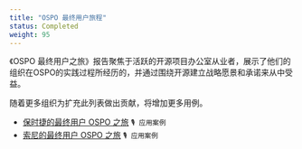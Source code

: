 ```yaml
---
title: "OSPO 最终用户旅程"
status: Completed
weight: 95
---
```


《OSPO 最终用户之旅》报告聚焦于活跃的开源项目办公室从业者，展示了他们的组织在OSPO的实践过程所经历的，并通过围绕开源建立战略愿景和承诺来从中受益。

随着更多组织为扩充此列表做出贡献，将增加更多用例。

* [保时捷的最终用户 OSPO 之旅]((https://github.com/todogroup/ospology/files/14300430/Porsche-enduser-OSPOCaseStudy.pdf) ) `🎙 应用案例`
* [索尼的最终用户 OSPO 之旅](https://github.com/todogroup/ospology/files/13006962/sony_end-user-OSPOCaseStudy.pdf) `🎙 应用案例`

